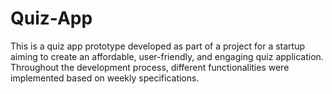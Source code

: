 # Quiz-App


This is a quiz app prototype developed as part of a project for a startup aiming to create an affordable, user-friendly, and engaging quiz application. Throughout the development process, different functionalities were implemented based on weekly specifications.




